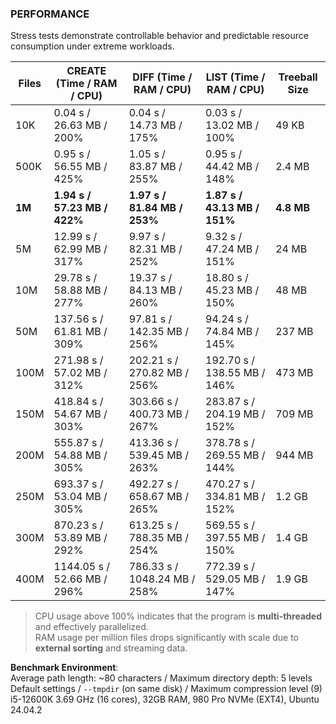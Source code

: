 ### PERFORMANCE

Stress tests demonstrate controllable behavior and predictable resource consumption under extreme workloads.

| Files  | CREATE (Time / RAM / CPU)    | DIFF (Time / RAM / CPU)      | LIST (Time / RAM / CPU)      | Treeball Size |
|--------|------------------------------|------------------------------|------------------------------|---------------|
| 10K    | 0.04 s / 26.63 MB / 200%     | 0.04 s / 14.73 MB / 175%     | 0.03 s / 13.02 MB / 100%     | 49 KB         |
| 500K   | 0.95 s / 56.55 MB / 425%     | 1.05 s / 83.87 MB / 255%     | 0.95 s / 44.42 MB / 148%     | 2.4 MB        |
| **1M** | **1.94 s / 57.23 MB / 422%** | **1.97 s / 81.84 MB / 253%** | **1.87 s / 43.13 MB / 151%** | **4.8 MB**    |
| 5M     | 12.99 s / 62.99 MB / 317%    | 9.97 s / 82.31 MB / 252%     | 9.32 s / 47.24 MB / 151%     | 24 MB         |
| 10M    | 29.78 s / 58.88 MB / 277%    | 19.37 s / 84.13 MB / 260%    | 18.80 s / 45.23 MB / 150%    | 48 MB         |
| 50M    | 137.56 s / 61.81 MB / 309%   | 97.81 s / 142.35 MB / 256%   | 94.24 s / 74.84 MB / 145%    | 237 MB        |
| 100M   | 271.98 s / 57.02 MB / 312%   | 202.21 s / 270.82 MB / 256%  | 192.70 s / 138.55 MB / 146%  | 473 MB        |
| 150M   | 418.84 s / 54.67 MB / 303%   | 303.66 s / 400.73 MB / 267%  | 283.87 s / 204.19 MB / 152%  | 709 MB        |
| 200M   | 555.87 s / 54.88 MB / 305%   | 413.36 s / 539.45 MB / 263%  | 378.78 s / 269.55 MB / 144%  | 944 MB        |
| 250M   | 693.37 s / 53.04 MB / 305%   | 492.27 s / 658.67 MB / 265%  | 470.27 s / 334.81 MB / 152%  | 1.2 GB        |
| 300M   | 870.23 s / 53.89 MB / 292%   | 613.25 s / 788.35 MB / 254%  | 569.55 s / 397.55 MB / 150%  | 1.4 GB        |
| 400M   | 1144.05 s / 52.66 MB / 296%  | 786.33 s / 1048.24 MB / 258% | 772.39 s / 529.05 MB / 147%  | 1.9 GB        |

> CPU usage above 100% indicates that the program is **multi-threaded** and effectively parallelized.  
> RAM usage per million files drops significantly with scale due to **external sorting** and streaming data.  

**Benchmark Environment**:  
Average path length: ~80 characters / Maximum directory depth: 5 levels  
Default settings / `--tmpdir` (on same disk) / Maximum compression level (9)  
i5-12600K 3.69 GHz (16 cores), 32GB RAM, 980 Pro NVMe (EXT4), Ubuntu 24.04.2  
